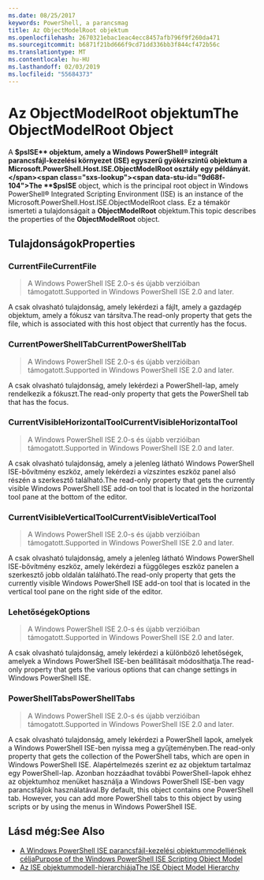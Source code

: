 ```yaml
---
ms.date: 08/25/2017
keywords: PowerShell, a parancsmag
title: Az ObjectModelRoot objektum
ms.openlocfilehash: 2670321ebac1eac4ecc8457afb796f9f260da471
ms.sourcegitcommit: b6871f21bd666f9cd71dd336bb3f844cf472b56c
ms.translationtype: MT
ms.contentlocale: hu-HU
ms.lasthandoff: 02/03/2019
ms.locfileid: "55684373"
---
```

# <a name="the-objectmodelroot-object"></a><span data-ttu-id="9d68f-103">Az ObjectModelRoot objektum</span><span class="sxs-lookup"><span data-stu-id="9d68f-103">The ObjectModelRoot Object</span></span>

<span data-ttu-id="9d68f-104">A **$psISE** objektum, amely a Windows PowerShell® integrált parancsfájl-kezelési környezet (ISE) egyszerű gyökérszintű objektum a Microsoft.PowerShell.Host.ISE.ObjectModelRoot osztály egy példányát.</span><span class="sxs-lookup"><span data-stu-id="9d68f-104">The **$psISE** object, which is the principal root object in Windows PowerShell® Integrated Scripting Environment (ISE) is an instance of the Microsoft.PowerShell.Host.ISE.ObjectModelRoot class.</span></span>
<span data-ttu-id="9d68f-105">Ez a témakör ismerteti a tulajdonságait a **ObjectModelRoot** objektum.</span><span class="sxs-lookup"><span data-stu-id="9d68f-105">This topic describes the properties of the **ObjectModelRoot** object.</span></span>

## <a name="properties"></a><span data-ttu-id="9d68f-106">Tulajdonságok</span><span class="sxs-lookup"><span data-stu-id="9d68f-106">Properties</span></span>

### <a name="currentfile"></a><span data-ttu-id="9d68f-107">CurrentFile</span><span class="sxs-lookup"><span data-stu-id="9d68f-107">CurrentFile</span></span>

> <span data-ttu-id="9d68f-108">A Windows PowerShell ISE 2.0-s és újabb verzióiban támogatott.</span><span class="sxs-lookup"><span data-stu-id="9d68f-108">Supported in Windows PowerShell ISE 2.0 and later.</span></span>

<span data-ttu-id="9d68f-109">A csak olvasható tulajdonság, amely lekérdezi a fájlt, amely a gazdagép objektum, amely a fókusz van társítva.</span><span class="sxs-lookup"><span data-stu-id="9d68f-109">The read-only property that gets the file, which is associated with this host object that currently has the focus.</span></span>

### <a name="currentpowershelltab"></a><span data-ttu-id="9d68f-110">CurrentPowerShellTab</span><span class="sxs-lookup"><span data-stu-id="9d68f-110">CurrentPowerShellTab</span></span>

> <span data-ttu-id="9d68f-111">A Windows PowerShell ISE 2.0-s és újabb verzióiban támogatott.</span><span class="sxs-lookup"><span data-stu-id="9d68f-111">Supported in Windows PowerShell ISE 2.0 and later.</span></span>

<span data-ttu-id="9d68f-112">A csak olvasható tulajdonság, amely lekérdezi a PowerShell-lap, amely rendelkezik a fókuszt.</span><span class="sxs-lookup"><span data-stu-id="9d68f-112">The read-only property that gets the PowerShell tab that has the focus.</span></span>

### <a name="currentvisiblehorizontaltool"></a><span data-ttu-id="9d68f-113">CurrentVisibleHorizontalTool</span><span class="sxs-lookup"><span data-stu-id="9d68f-113">CurrentVisibleHorizontalTool</span></span>

> <span data-ttu-id="9d68f-114">A Windows PowerShell ISE 2.0-s és újabb verzióiban támogatott.</span><span class="sxs-lookup"><span data-stu-id="9d68f-114">Supported in Windows PowerShell ISE 2.0 and later.</span></span>

<span data-ttu-id="9d68f-115">A csak olvasható tulajdonság, amely a jelenleg látható Windows PowerShell ISE-bővítmény eszköz, amely lekérdezi a vízszintes eszköz panel alsó részén a szerkesztő található.</span><span class="sxs-lookup"><span data-stu-id="9d68f-115">The read-only property that gets the currently visible Windows PowerShell ISE add-on tool that is located in the horizontal tool pane at the bottom of the editor.</span></span>

### <a name="currentvisibleverticaltool"></a><span data-ttu-id="9d68f-116">CurrentVisibleVerticalTool</span><span class="sxs-lookup"><span data-stu-id="9d68f-116">CurrentVisibleVerticalTool</span></span>

> <span data-ttu-id="9d68f-117">A Windows PowerShell ISE 2.0-s és újabb verzióiban támogatott.</span><span class="sxs-lookup"><span data-stu-id="9d68f-117">Supported in Windows PowerShell ISE 2.0 and later.</span></span>

<span data-ttu-id="9d68f-118">A csak olvasható tulajdonság, amely a jelenleg látható Windows PowerShell ISE-bővítmény eszköz, amely lekérdezi a függőleges eszköz panelen a szerkesztő jobb oldalán található.</span><span class="sxs-lookup"><span data-stu-id="9d68f-118">The read-only property that gets the currently visible Windows PowerShell ISE add-on tool that is located in the vertical tool pane on the right side of the editor.</span></span>

### <a name="options"></a><span data-ttu-id="9d68f-119">Lehetőségek</span><span class="sxs-lookup"><span data-stu-id="9d68f-119">Options</span></span>

> <span data-ttu-id="9d68f-120">A Windows PowerShell ISE 2.0-s és újabb verzióiban támogatott.</span><span class="sxs-lookup"><span data-stu-id="9d68f-120">Supported in Windows PowerShell ISE 2.0 and later.</span></span>

<span data-ttu-id="9d68f-121">A csak olvasható tulajdonság, amely lekérdezi a különböző lehetőségek, amelyek a Windows PowerShell ISE-ben beállításait módosíthatja.</span><span class="sxs-lookup"><span data-stu-id="9d68f-121">The read-only property that gets the various options that can change settings in Windows PowerShell ISE.</span></span>

### <a name="powershelltabs"></a><span data-ttu-id="9d68f-122">PowerShellTabs</span><span class="sxs-lookup"><span data-stu-id="9d68f-122">PowerShellTabs</span></span>

> <span data-ttu-id="9d68f-123">A Windows PowerShell ISE 2.0-s és újabb verzióiban támogatott.</span><span class="sxs-lookup"><span data-stu-id="9d68f-123">Supported in Windows PowerShell ISE 2.0 and later.</span></span>

<span data-ttu-id="9d68f-124">A csak olvasható tulajdonság, amely lekérdezi a PowerShell lapok, amelyek a Windows PowerShell ISE-ben nyissa meg a gyűjteményben.</span><span class="sxs-lookup"><span data-stu-id="9d68f-124">The read-only property that gets the collection of the PowerShell tabs, which are open in Windows PowerShell ISE.</span></span> <span data-ttu-id="9d68f-125">Alapértelmezés szerint ez az objektum tartalmaz egy PowerShell-lap. Azonban hozzáadhat további PowerShell-lapok ehhez az objektumhoz menüket használja a Windows PowerShell ISE-ben vagy parancsfájlok használatával.</span><span class="sxs-lookup"><span data-stu-id="9d68f-125">By default, this object contains one PowerShell tab. However, you can add more PowerShell tabs to this object by using scripts or by using the menus in Windows PowerShell ISE.</span></span>

## <a name="see-also"></a><span data-ttu-id="9d68f-126">Lásd még:</span><span class="sxs-lookup"><span data-stu-id="9d68f-126">See Also</span></span>

- [<span data-ttu-id="9d68f-127">A Windows PowerShell ISE parancsfájl-kezelési objektummodelljének célja</span><span class="sxs-lookup"><span data-stu-id="9d68f-127">Purpose of the Windows PowerShell ISE Scripting Object Model</span></span>](Purpose-of-the-Windows-PowerShell-ISE-Scripting-Object-Model.md)
- [<span data-ttu-id="9d68f-128">Az ISE objektummodell-hierarchiája</span><span class="sxs-lookup"><span data-stu-id="9d68f-128">The ISE Object Model Hierarchy</span></span>](The-ISE-Object-Model-Hierarchy.md)